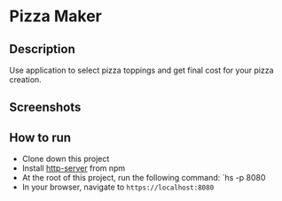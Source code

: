 # Pizza Maker

## Description
Use application to select pizza toppings and get final cost for your pizza creation.

## Screenshots

## How to run
* Clone down this project
* Install [http-server](https://www.npmjs.com/package/http-server) from npm
* At the root of this project, run the following command: `hs -p 8080
* In your browser, navigate to `https://localhost:8080`